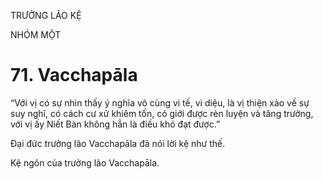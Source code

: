 TRƯỞNG LÃO KỆ

NHÓM MỘT

# 71. Vacchapāla

“Với vị có sự nhìn thấy ý nghĩa vô cùng vi tế, vi diệu, là vị thiện xảo về sự suy nghĩ, có cách cư xử khiêm tốn, có giới được rèn luyện và tăng trưởng, với vị ấy Niết Bàn không hẳn là điều khó đạt được.”

Đại đức trưởng lão Vacchapāla đã nói lời kệ như thế.

Kệ ngôn của trưởng lão Vacchapāla.

